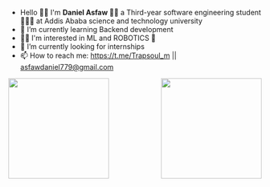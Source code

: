 
-  Hello 👋🏿 I'm <strong> Daniel Asfaw </strong> 👨🏿 a Third-year software engineering student 👨🏿‍💻 at Addis Ababa science and technology university </br>
- 🌱 I’m currently learning Backend development </br>
- 🤌🏿 I'm interested in ML and ROBOTICS 🤖
- 🤔 I’m currently looking for internships </br>
- 📫 How to reach me: https://t.me/Trapsoul_m || asfawdaniel779@gmail.com </br>

<img align="left" height="200px" src="https://github-readme-stats.vercel.app/api?username=ETdan&show_icons=true&theme=radical">
<img align="right" height="200px" src="https://github-readme-stats.vercel.app/api/top-langs/?username=ETdan&layout=compact">
